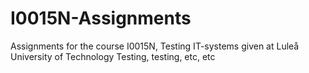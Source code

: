 # I0015N-Assignments
Assignments for the course I0015N, Testing IT-systems given at Luleå University of Technology
Testing, testing, etc, etc
